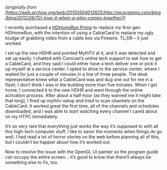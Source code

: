<!--
.. title: I love it when a plan comes together
.. slug: love-it-when-a-plan-comes-together
.. date: 2012-08-11 12:00:00 UTC-07:00
.. tags: 
.. category: mythtv
.. link: 
.. description: 
.. type: text
-->

_(originally from [https://web.archive.org/web/20150504012625/http://ajcsystems.com/blog/blog/2012/08/11/i-love-it-when-a-plan-comes-together/])_

I recently purchased a [HDHomeRun Prime](https://web.archive.org/web/20150504012625/http://www.silicondust.com/products/hdhomerun/prime/) to replace my first-gen HDHomeRun, with the intention of using a CableCard to replace my ugly kludge of grabbing video from a cable box via Firewire. TL;DR – it just worked.

I set up the new HDHR and pointed MythTV at it, and it was detected and set up easily. I chatted with Comcast’s online tech support to ask how to get a CableCard, and they said I could either have a tech deliver one or pick it up myself at a service center. I opted to drive to the service center, where I waited for just a couple of minutes in a line of three people. The desk representative knew what a CableCard was and dug one out for me in a flash; I don’t think I was in the building more than five minutes. When I got home, I connected it to the new HDHR and went through the online activation process. After about a half-hour (as they warned me it might take that long), I fired up mythtv-setup and tried to scan channels on the CableCard. It worked great the first time, all of the channels and schedules downloaded, and I was able to start watching every channel I cared about on my HTPC immediately.

It’s so very rare that everything just works the way it’s supposed to with all this high-tech computer stuff, I like to savor the moments when things do go well. I had read a lot of horror stories on the web before planning all of this, but I couldn’t be happier about how it’s worked out.

Now to resolve the issue with the OpenGL UI painter so the program guide can occupy the entire screen… it’s good to know that there’ll always be something else to fix, too.
